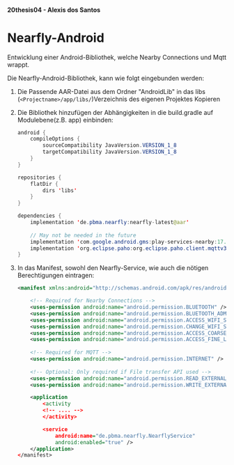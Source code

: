 #### 20thesis04 - Alexis dos Santos

# Nearfly-Android

Entwicklung einer Android-Bibliothek, welche Nearby Connections und Mqtt wrappt.



Die Nearfly-Android-Bibliothek, kann wie folgt eingebunden werden:

1.  Die Passende AAR-Datei aus dem Ordner "AndroidLib" in das libs (`<Projectname>/app/libs/`)Verzeichnis des eigenen Projektes Kopieren

2. Die Bibliothek hinzufügen der Abhängigkeiten in die build.gradle auf Modulebene(z.B. app)  einbinden: 

   ```java
   android {
       compileOptions {
           sourceCompatibility JavaVersion.VERSION_1_8
           targetCompatibility JavaVersion.VERSION_1_8
       }
   }
   
   repositories {
       flatDir {
           dirs 'libs'
       }
   }
   
   dependencies {
       implementation 'de.pbma.nearfly:nearfly-latest@aar'
       
       // May not be needed in the future
       implementation 'com.google.android.gms:play-services-nearby:17.0.0'
       implementation 'org.eclipse.paho:org.eclipse.paho.client.mqttv3:1.1.0'
   }
   
   ```

3. In das Manifest, sowohl den Nearfly-Service, wie auch die nötigen Berechtigungen eintragen:

   

   ```xml
   <manifest xmlns:android="http://schemas.android.com/apk/res/android">
   
       <!-- Required for Nearby Connections -->
       <uses-permission android:name="android.permission.BLUETOOTH" />
       <uses-permission android:name="android.permission.BLUETOOTH_ADMIN" />
       <uses-permission android:name="android.permission.ACCESS_WIFI_STATE" />
       <uses-permission android:name="android.permission.CHANGE_WIFI_STATE" />
       <uses-permission android:name="android.permission.ACCESS_COARSE_LOCATION" />
       <uses-permission android:name="android.permission.ACCESS_FINE_LOCATION" />
       
       <!-- Required for MQTT -->
       <uses-permission android:name="android.permission.INTERNET" />
       
       <!-- Optional: Only required if File transfer API used -->
       <uses-permission android:name="android.permission.READ_EXTERNAL_STORAGE " />
       <uses-permission android:name="android.permission.WRITE_EXTERNAL_STORAGE" />
   
       <application
           <activity
           <!-- .... -->
           </activity>
   
           <service
               android:name="de.pbma.nearfly.NearflyService"
               android:enabled="true" />
       </application>
   </manifest>
   ```

